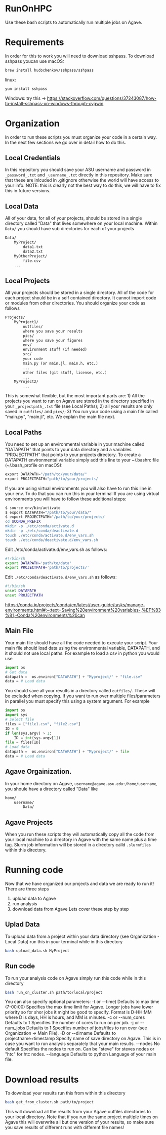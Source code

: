 # RunOnHPC
Use these bash scripts to automatically run multiple jobs on Agave.

# Requirements
In order for this to work you will need to download sshpass. To download sshpass youcan use
macOS:
```bash
brew install hudochenkov/sshpass/sshpass
```
linux:
```bash
yum install sshpass
```
Windows: try this -> https://stackoverflow.com/questions/37243087/how-to-install-sshpass-on-windows-through-cygwin

# Organization
In order to run these scripts you must organize your code in a certain way. In the next few sections we go over in detail how to do this.

## Local Credentials
In this repository you should save your ASU username and password in `_password_.txt` and `_username_.txt` directly in this repository. Make sure that these are inlcuded in .gitignore otherwise the world will have access to your info.
NOTE: this is clearly not the best way to do this, we will have to fix this in future versions.

## Local Data
All of your data, for all of your projects, should be stored in a single directory called "Data" that lives somewhere on your local machine. Within `Data/` you should have sub directories for each of your projects
```markdown
Data/
    MyProject/
        data1.txt
        data2.txt
    MyOtherProject/
        file.csv
    ...
```

## Local Projects
All your projects should be stored in a single directory. All of the code for each project should be in a self contained directory. It cannot import code or modules from other directories. You should organize your code as follows
```markdown
Projects/
    MyProject1/
        outfiles/
        where you save your results
        pics/
        where you save your figures
        env/
        environment stuff (if needed)
        src/
        your code
        main.py (or main.jl, main.h, etc.)
        ...
        other files (git stuff, license, etc.)
        ...
    MyProject2/
        ...
```
This is somewhat flexible, but the most important parts are: 1) All the projects you want to run on Agave are stored in the directory specified in your `_projectpath_.txt` file (see Local Paths); 2) all your results are only saved in `outfiles/` and `pics/`; 3) You run your code using a main file called "main.py", "main.jl", etc. We explain the main file next.

## Local Paths
You need to set up an environmental variable in your machine called "DATAPATH" that points to your data directory and a variables "PROJECTPATH" that points to your projects directory. To create a DATAPATH environmental variable simply add this line to your ~/.bashrc file (~/.bash_profile on macOS):
```python
export DATAPATH="/path/to/your/data/"
export PROJECTPATH="path/to/your/projects/
```
If you are using virtual environments you will also have to run this line in your env. To do that you can run this in your terminal
If you are using virtual environments you will have to follow these additional steps:
```bash
$ source env/bin/activate
$ export DATAPATH="/path/to/your/data/"
$ export PROJECTPATH="/path/to/your/projects/
cd $CONDA_PREFIX
mkdir -p ./etc/conda/activate.d
mkdir -p ./etc/conda/deactivate.d
touch ./etc/conda/activate.d/env_vars.sh
touch ./etc/conda/deactivate.d/env_vars.sh
```
Edit ./etc/conda/activate.d/env_vars.sh as follows:
```bash
#!/bin/sh
export DATAPATH='path/to/data'
export PROJECTPATH='path/to/projects/'
```
Edit `./etc/conda/deactivate.d/env_vars.sh` as follows:
```bash
#!/bin/sh
unset DATAPATH
unset PROJECTPATH
```
https://conda.io/projects/conda/en/latest/user-guide/tasks/manage-environments.html#:~:text=Saving%20environment%20variables-,%EF%83%81,-Conda%20environments%20can

## Main File
Your main file should have all the code needed to execute your script. Your main file should load data using the environmental variable, DATAPATH, and it should not use local paths. For example to load a csv in python you would use
```python
import os
# Get data
datapath =  os.environ["DATAPATH"] + "Myproject/" + "file.csv"
data = # Load data
```
You should save all your results in a directory called `outfiles/`. These will be excluded when copying.
If you want to run over multiple files/parameters in parallel you must specify this using a system argument. For example
```python
import os
import sys
# Select file
files = ["file1.csv", "file2.csv"]
ID = 0
if len(sys.argv) > 1:
    ID = int(sys.argv[1])
file = files[ID]
# Load data
datapath =  os.environ["DATAPATH"] + "Myproject/" + file
data = # Load data
```

## Agave Orgainization.
In your home directory on Agave, `username@agave.asu.edu:/home/username`, you shoule have a directory called "Data" like
```markdown
home/
    username/
        Data/
```

## Agave Projects
When you run these scripts they will automatically copy all the code from your local machine to a directory in Agave with the same name plus a time tag. Slurm job information will be stored in a directory calld `.slurmfiles` within this directory.

# Running code
Now that we have organized our projects and data we are ready to run it! There are three steps
1) upload data to Agave
2) run analysis
3) download data from Agave
Lets cover these step by step

## Uplad Data
To upload data from a project within your data directory (see Organization - Local Data) run this in your terminal while in this directory
```bash
bash upload_data.sh MyProject
```

## Run code
To run your analysis code on Agave simply run this code while in this directory
```bash
bash run_on_cluster.sh path/to/local/project
```
You can also specify optional parameters:
-t or --time)
    Defaults to max time (7-00:00)
    Specifies the max time limit for Agave. Longer jobs have lower priority so for shor jobs it might be good to specify. Format is D-HH:MM where D is days, HH is hours, and MM is minutes.
-c or --num_cores
    Defaults to 1
    Specifies the number of cores to run on per job.
-j or --num_jobs
    Defaults to 1
    Specifies number of jobs/files to run over (see Organization -> Main File).
-D or --dirname
    Defaults to projectname+timestamp
    Specify name of save directory on Agave. This is in case you want to run analysis separately that your main results.
--nodes
    No default
    Specifies the nodes to run on. Can be "steve" for steves nodes or "htc" for htc nodes.
--language
    Defaults to python
    Language of your main file.

# Download results
To download your results run this from within this directory
```bash
bash get_from_cluster.sh path/to/project
```
This will download all the results from your Agave outfiles directories to your local directory.
Note that if you run the same project multiple times on Agave this will overwrite all but one version of your results, so make sure you save results of different runs with different file names!

